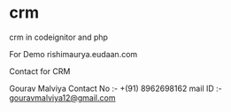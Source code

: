 # crm
crm in codeignitor and php

For Demo rishimaurya.eudaan.com

Contact for CRM

Gourav Malviya
Contact No :- +(91) 8962698162
mail ID :- gouravmalviya12@gmail.com
